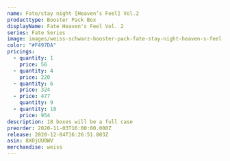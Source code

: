 ```yaml
---
name: Fate/stay night [Heaven’s Feel] Vol.2
producttype: Booster Pack Box
displayName: Fate Heaven's Feel Vol. 2
series: Fate Series
image: images/weiss-schwarz-booster-pack-fate-stay-night-heaven-s-feel-vol-2.jpg-del-later.jpg
color: "#F497DA"
pricings:
  - quantity: 1
    price: 56
  - quantity: 4
    price: 220
  - quantity: 6
    price: 324
  - price: 477
    quantity: 9
  - quantity: 18
    price: 954
description: 18 boxes will be a full case
preorder: 2020-11-03T16:00:00.000Z
release: 2020-12-04T16:26:51.803Z
asin: 8XOjUU0WV
merchandise: weiss
---
```

